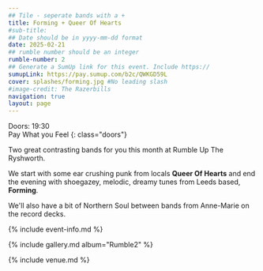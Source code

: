 ```yaml
---
## Tile - seperate bands with a +
title: Forming + Queer Of Hearts
#sub-title:
## Date should be in yyyy-mm-dd format
date: 2025-02-21
## rumble number should be an integer
rumble-number: 2
## Generate a SumUp link for this event. Include https://
sumupLink: https://pay.sumup.com/b2c/QWKGD59L
cover: splashes/forming.jpg #No leading slash
#image-credit: The Razerbills
navigation: true
layout: page
---
```


Doors: 19:30 <br>Pay What you Feel
{: class="doors"}

Two great contrasting bands for you this month at Rumble Up The Ryshworth.

We start with some ear crushing punk from locals **Queer Of Hearts** and end the evening with shoegazey, melodic, dreamy tunes from Leeds based, **Forming**.

We'll also have a bit of Northern Soul between bands from Anne-Marie on the record decks.

{% include event-info.md %}

{% include gallery.md album="Rumble2" %}

{% include venue.md %}